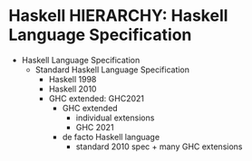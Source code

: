 # Haskell HIERARCHY: Haskell Language Specification

- Haskell Language Specification
  - Standard Haskell Language Specification
    - Haskell 1998
    - Haskell 2010
    - GHC extended: GHC2021
      - GHC extended
        - individual extensions
        - GHC 2021
      - de facto Haskell language
        - standard 2010 spec + many GHC extensions
